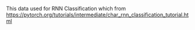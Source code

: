 This data used for RNN Classification 
which from https://pytorch.org/tutorials/intermediate/char_rnn_classification_tutorial.html 
